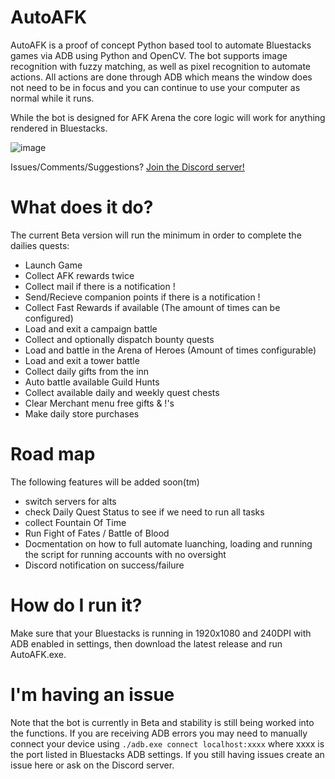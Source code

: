 # AutoAFK
AutoAFK is a proof of concept Python based tool to automate Bluestacks games via ADB using Python and OpenCV. The bot supports image recognition with fuzzy matching, as well as pixel recognition to automate actions. All actions are done through ADB which means the window does not need to be in focus and you can continue to use your computer as normal while it runs.

While the bot is designed for AFK Arena the core logic will work for anything rendered in Bluestacks.

![image](https://user-images.githubusercontent.com/46250387/224131542-d555461c-3869-498c-a134-82b31cb8b0e6.png)


Issues/Comments/Suggestions? [Join the Discord server!](https://discord.gg/pfU7UB5A)

# What does it do?
The current Beta version will run the minimum in order to complete the dailies quests:
* Launch Game
* Collect AFK rewards twice
* Collect mail if there is a notification !
* Send/Recieve companion points if there is a notification !
* Collect Fast Rewards if available (The amount of times can be configured)
* Load and exit a campaign battle
* Collect and optionally dispatch bounty quests
* Load and battle in the Arena of Heroes (Amount of times configurable)
* Load and exit a tower battle
* Collect daily gifts from the inn
* Auto battle available Guild Hunts
* Collect available daily and weekly quest chests
* Clear Merchant menu free gifts & !'s
* Make daily store purchases

# Road map
The following features will be added soon(tm)
* switch servers for alts
* check Daily Quest Status to see if we need to run all tasks
* collect Fountain Of Time
* Run Fight of Fates / Battle of Blood
* Docmentation on how to full automate luanching, loading and running the script for running accounts with no oversight
* Discord notification on success/failure

# How do I run it?
Make sure that your Bluestacks is running in 1920x1080 and 240DPI with ADB enabled in settings, then download the latest release and run AutoAFK.exe.

# I'm having an issue
Note that the bot is currently in Beta and stability is still being worked into the functions. If you are receiving ADB errors you may need to manually connect your device using `./adb.exe connect localhost:xxxx` where xxxx is the port listed in Bluestacks ADB settings. If you still having issues create an issue here or ask on the Discord server.
